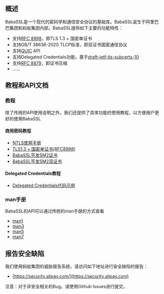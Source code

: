 ## 概述

BabaSSL是一个现代的密码学和通信安全协议的基础库。BabaSSL诞生于阿里巴巴集团和蚂蚁集团内部。BabaSSL提供如下主要的功能特性：

  * 支持[RFC 8998](https://datatracker.ietf.org/doc/html/rfc8998)，即TLS 1.3 + 国密单证书
  * 支持GB/T 38636-2020 TLCP标准，即双证书国密通信协议
  * 支持[QUIC](https://datatracker.ietf.org/doc/html/rfc9000) API
  * 支持Delegated Credentials功能，基于[draft-ietf-tls-subcerts-10](https://www.ietf.org/archive/id/draft-ietf-tls-subcerts-10.txt)
  * 支持[RFC 8879](https://datatracker.ietf.org/doc/rfc8879/)，即证书压缩
  * ……

## 教程和API文档

### 教程

除了传统的API使用说明之外，我们还提供了具体功能的使用教程，以方便用户更好的使用BabaSSL

#### 商用密码教程

* [NTLS使用手册](Tutorial/SM/ntls.md)
* [TLS1.3 + 国密单证书(RFC8998)](Tutorial/SM/8998.md)
* [BabaSSL签发SM2证书](Tutorial/SM/sm2-gen.md)
* [BabaSSL签发SM2双证书](Tutorial/SM/dual-sm2-gen.md)

#### Delegated Credentials教程

* [Delegated Credentials代码示例](Tutorial/DC/sample.md)

### man手册

BabaSSL的API可以通过传统的man手册的方式查看

* [man1](API/man1.md)
* [man3](API/man3.md)
* [man5](API/man5.md)
* [man7](API/man7.md)

## 报告安全缺陷

我们使用蚂蚁集团的威胁报告系统，请访问如下地址进行安全缺陷的报告：

 * [https://security.alipay.com/](https://security.alipay.com)

注意：对于非安全相关的Bug，请使用Github Issues进行提交。

